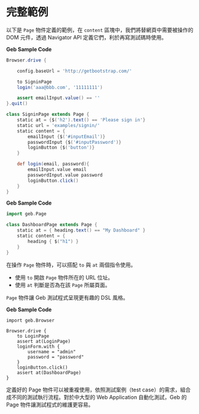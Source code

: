 # 完整範例

以下是 `Page` 物件定義的範例，在 `content` 區塊中，我們將替網頁中需要被操作的 DOM 元件，透過 Navigator API 定義它們，利於再寫測試碼時使用。

**Geb Sample Code**

```groovy
Browser.drive {

    config.baseUrl = 'http://getbootstrap.com/'

    to SigninPage
    login('aaa@bbb.com', '11111111')

    assert emailInput.value() == ''
}.quit()

class SigninPage extends Page {
    static at = {$('h2').text() == 'Please sign in'}
    static url = 'examples/signin/'
    static content = {
        emailInput {$('#inputEmail')}
        passwordInput {$('#inputPassword')}
        loginButton {$('button')}
    }

    def login(email, password){
        emailInput.value email
        passwordInput.value password
        loginButton.click()
    }
}
```

**Geb Sample Code**

```groovy
import geb.Page

class DashboardPage extends Page {
    static at = { heading.text() == "My Dashboard" }
    static content = {
        heading { $("h1") }
    }
}
```

在操作 `Page` 物件時，可以搭配 `to` 與 `at` 兩個指令使用。

* 使用 `to` 開啟 `Page` 物件所在的 URL 位址。
* 使用 `at` 判斷是否為在該 `Page` 所屬頁面。

`Page` 物件讓 Geb 測試程式呈現更有趣的 DSL 風格。

**Geb Sample Code**

```
import geb.Browser

Browser.drive {
    to LoginPage
    assert at(LoginPage)
    loginForm.with {
        username = "admin"
        password = "password"
    }
    loginButton.click()
    assert at(DashboardPage)
}
```

定義好的 Page 物件可以被重複使用，依照測試案例（test case）的需求，組合成不同的測試執行流程。對於中大型的 Web Application 自動化測試，Geb 的 Page 物件讓測試程式的維護更容易。

